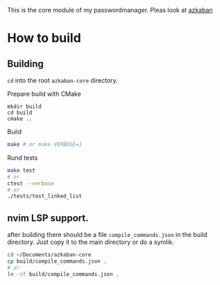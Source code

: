 
This is the core module of my passwordmanager. Pleas look at [azkaban](https://github.com/N1lsE/azkaban)

# How to build

## Building

`cd` into the root `azkaban-core` directory.

Prepare build with CMake
```
mkdir build
cd build
cmake ..
```

Build
```sh
make # or make VERBOSE=1
```

Rund tests
```sh
make test
# or
ctest --verbose
# or
./tests/test_linked_list
```

## nvim LSP support.

after building there should be a file `compile_commands.json` in the build directory.
Just copy it to the main directory or do a symlik.


```sh
cd ~/Documents/azkaban-core
cp build/compile_commands.json .
# or
ln -sf build/compile_commands.json .
```

